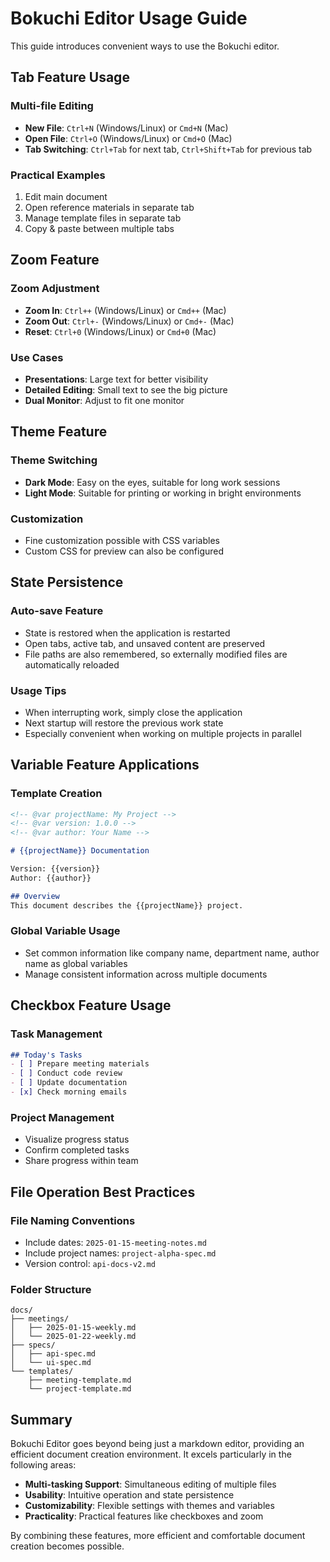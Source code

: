 # Bokuchi Editor Usage Guide

This guide introduces convenient ways to use the Bokuchi editor.

## Tab Feature Usage

### Multi-file Editing
- **New File**: `Ctrl+N` (Windows/Linux) or `Cmd+N` (Mac)
- **Open File**: `Ctrl+O` (Windows/Linux) or `Cmd+O` (Mac)
- **Tab Switching**: `Ctrl+Tab` for next tab, `Ctrl+Shift+Tab` for previous tab

### Practical Examples
1. Edit main document
2. Open reference materials in separate tab
3. Manage template files in separate tab
4. Copy & paste between multiple tabs

## Zoom Feature

### Zoom Adjustment
- **Zoom In**: `Ctrl++` (Windows/Linux) or `Cmd++` (Mac)
- **Zoom Out**: `Ctrl+-` (Windows/Linux) or `Cmd+-` (Mac)
- **Reset**: `Ctrl+0` (Windows/Linux) or `Cmd+0` (Mac)

### Use Cases
- **Presentations**: Large text for better visibility
- **Detailed Editing**: Small text to see the big picture
- **Dual Monitor**: Adjust to fit one monitor

## Theme Feature

### Theme Switching
- **Dark Mode**: Easy on the eyes, suitable for long work sessions
- **Light Mode**: Suitable for printing or working in bright environments

### Customization
- Fine customization possible with CSS variables
- Custom CSS for preview can also be configured

## State Persistence

### Auto-save Feature
- State is restored when the application is restarted
- Open tabs, active tab, and unsaved content are preserved
- File paths are also remembered, so externally modified files are automatically reloaded

### Usage Tips
- When interrupting work, simply close the application
- Next startup will restore the previous work state
- Especially convenient when working on multiple projects in parallel

## Variable Feature Applications

### Template Creation
```markdown
<!-- @var projectName: My Project -->
<!-- @var version: 1.0.0 -->
<!-- @var author: Your Name -->

# {{projectName}} Documentation

Version: {{version}}
Author: {{author}}

## Overview
This document describes the {{projectName}} project.
```

### Global Variable Usage
- Set common information like company name, department name, author name as global variables
- Manage consistent information across multiple documents

## Checkbox Feature Usage

### Task Management
```markdown
## Today's Tasks
- [ ] Prepare meeting materials
- [ ] Conduct code review
- [ ] Update documentation
- [x] Check morning emails
```

### Project Management
- Visualize progress status
- Confirm completed tasks
- Share progress within team

## File Operation Best Practices

### File Naming Conventions
- Include dates: `2025-01-15-meeting-notes.md`
- Include project names: `project-alpha-spec.md`
- Version control: `api-docs-v2.md`

### Folder Structure
```
docs/
├── meetings/
│   ├── 2025-01-15-weekly.md
│   └── 2025-01-22-weekly.md
├── specs/
│   ├── api-spec.md
│   └── ui-spec.md
└── templates/
    ├── meeting-template.md
    └── project-template.md
```

## Summary

Bokuchi Editor goes beyond being just a markdown editor, providing an efficient document creation environment.
It excels particularly in the following areas:

- **Multi-tasking Support**: Simultaneous editing of multiple files
- **Usability**: Intuitive operation and state persistence
- **Customizability**: Flexible settings with themes and variables
- **Practicality**: Practical features like checkboxes and zoom

By combining these features, more efficient and comfortable document creation becomes possible.
